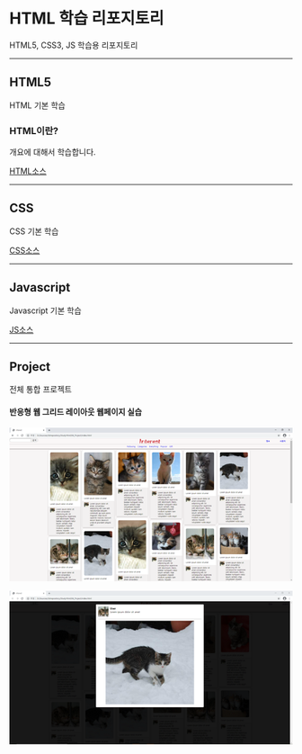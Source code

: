 # HTML 학습 리포지토리
HTML5, CSS3, JS 학습용 리포지토리

------------

## HTML5
HTML 기본 학습


### HTML이란?
개요에 대해서 학습합니다.

[HTML소스](https://github.com/zizi0308/StudyHtml/commit/38baa479ec68caa5b686e784455258944ac51a93)

---------------

## CSS
CSS 기본 학습

[CSS소스](https://github.com/zizi0308/StudyHtml/tree/main/02_CSS)

----------------

## Javascript
Javascript 기본 학습

[JS소스](https://github.com/zizi0308/StudyHtml/tree/main/03_JavaScript)

----------------

## Project
전체 통합 프로젝트

#### 반응형 웹 그리드 레이아웃 웹페이지 실습
![결과1](https://github.com/zizi0308/StudyHtml/blob/main/ref_image/result01.png "전체 레이아웃")

![결과2](https://github.com/zizi0308/StudyHtml/blob/main/ref_image/result02.png "팝업 레이아웃")

